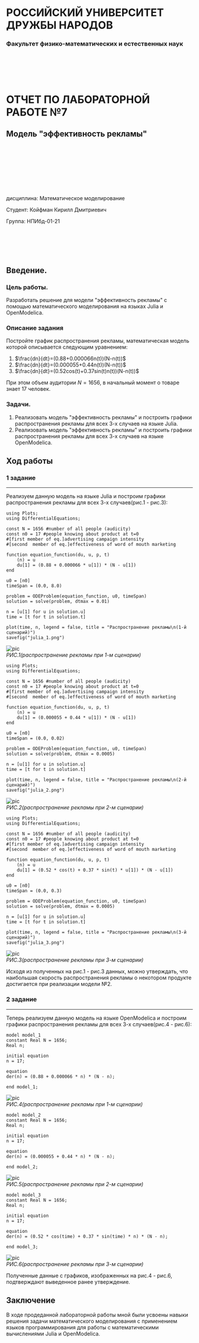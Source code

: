 # РОССИЙСКИЙ УНИВЕРСИТЕТ ДРУЖБЫ НАРОДОВ

### Факультет физико-математических и естественных наук 

<br/>
<br/>
<br/>
<br/>

ОТЧЕТ
ПО ЛАБОРАТОРНОЙ РАБОТЕ №7
===============
## Модель "эффективность рекламы"

<br/>
<br/>
<br/>
<br/>
<br/>
<br/>
<br/>
<br/>
дисциплина:  Математическое моделирование

Студент: Койфман Кирилл Дмитриевич

Группа: НПИбд-01-21

<br/>
<br/>
<br/>
<br/>

## Введение.
### Цель работы.
Разработать решение для модели "эффективность рекламы" с помощью математического моделирования на языках Julia и OpenModelica.

### Описание задания
Постройте график распространения рекламы, математическая модель которой описывается 
следующим уравнением:

1. $\frac{dn}{dt}=(0.88+0.000066n(t))(N-n(t))$
2. $\frac{dn}{dt}=(0.000055+0.44n(t))(N-n(t))$
3. $\frac{dn}{dt}=(0.52cos(t)+0.37sin(t)n(t))(N-n(t))$

При этом объем аудитории $N=1656$, в начальный момент о товаре знает 17 человек.

### Задачи.
1. Реализовать модель "эффективность рекламы" и построить графики распространения рекламы для всех 3-х случаев на языке Julia. 
2. Реализовать модель "эффективность рекламы" и построить графики распространения рекламы для всех 3-х случаев на языке OpenModelica. 

## Ход работы
### 1 задание
---
Реализуем данную модель на языке Julia и построим графики распространения рекламы для всех 3-х случаев(рис.1 - рис.3): 

```
using Plots;
using DifferentialEquations;

const N = 1656 #number of all people (audicity)
const n0 = 17 #people knowing about product at t=0
#[first member of eq.]advertising campaign intensity
#[second  member of eq.]effectiveness of word of mouth marketing

function equation_function(du, u, p, t)
    (n) = u
    du[1] = (0.88 + 0.000066 * u[1]) * (N - u[1])
end

u0 = [n0]
timeSpan = (0.0, 8.0)

problem = ODEProblem(equation_function, u0, timeSpan)
solution = solve(problem, dtmax = 0.01)

n = [u[1] for u in solution.u]
time = [t for t in solution.t]

plot(time, n, legend = false, title = "Распространение рекламы\n(1-й сценарий)")
savefig("julia_1.png")
```
![pic](https://raw.githubusercontent.com/KirillKoifman/study_2023-2024_mathmod/master/labs/lab7/Screenshots/julia_1.png)
<br/>*РИС.1(распространение рекламы при 1-м сценарии)*

```
using Plots;
using DifferentialEquations;

const N = 1656 #number of all people (audicity)
const n0 = 17 #people knowing about product at t=0
#[first member of eq.]advertising campaign intensity
#[second  member of eq.]effectiveness of word of mouth marketing

function equation_function(du, u, p, t)
    (n) = u
    du[1] = (0.000055 + 0.44 * u[1]) * (N - u[1])
end

u0 = [n0]
timeSpan = (0.0, 0.02)

problem = ODEProblem(equation_function, u0, timeSpan)
solution = solve(problem, dtmax = 0.0005)

n = [u[1] for u in solution.u]
time = [t for t in solution.t]

plot(time, n, legend = false, title = "Распространение рекламы\n(2-й сценарий)")
savefig("julia_2.png")
```
![pic](https://raw.githubusercontent.com/KirillKoifman/study_2023-2024_mathmod/master/labs/lab7/Screenshots/julia_2.png)
<br/>*РИС.2(распространение рекламы при 2-м сценарии)*

```
using Plots;
using DifferentialEquations;

const N = 1656 #number of all people (audicity)
const n0 = 17 #people knowing about product at t=0
#[first member of eq.]advertising campaign intensity
#[second  member of eq.]effectiveness of word of mouth marketing

function equation_function(du, u, p, t)
    (n) = u
    du[1] = (0.52 * cos(t) + 0.37 * sin(t) * u[1]) * (N - u[1])
end

u0 = [n0]
timeSpan = (0.0, 0.3)

problem = ODEProblem(equation_function, u0, timeSpan)
solution = solve(problem, dtmax = 0.0005)

n = [u[1] for u in solution.u]
time = [t for t in solution.t]

plot(time, n, legend = false, title = "Распространение рекламы\n(3-й сценарий)")
savefig("julia_3.png")
```
![pic](https://raw.githubusercontent.com/KirillKoifman/study_2023-2024_mathmod/master/labs/lab7/Screenshots/julia_3.png)
<br/>*РИС.3(распространение рекламы при 3-м сценарии)*

Исходя из полученных на рис.1 - рис.3 данных, можно утверждать, что наибольшая скорость распространения рекламы о некотором продукте достигается при реализации модели №2.

### 2 задание
---
Теперь реализуем данную модель на языке OpenModelica и построим графики распространения рекламы для всех 3-х случаев(рис.4 - рис.6):
```
model model_1
constant Real N = 1656;
Real n;

initial equation
n = 17;

equation
der(n) = (0.88 + 0.000066 * n) * (N - n);

end model_1;
```
![pic](https://raw.githubusercontent.com/KirillKoifman/study_2023-2024_mathmod/master/labs/lab7/Screenshots/om_1.png)
<br/>*РИС.4(распространение рекламы при 1-м сценарии)*

```
model model_2
constant Real N = 1656;
Real n;

initial equation
n = 17;

equation
der(n) = (0.000055 + 0.44 * n) * (N - n);

end model_2;
```
![pic](https://raw.githubusercontent.com/KirillKoifman/study_2023-2024_mathmod/master/labs/lab7/Screenshots/om_2.png)
<br/>*РИС.5(распространение рекламы при 2-м сценарии)*

```
model model_3
constant Real N = 1656;
Real n;

initial equation
n = 17;

equation
der(n) = (0.52 * cos(time) + 0.37 * sin(time) * n) * (N - n);

end model_3;
```
![pic](https://raw.githubusercontent.com/KirillKoifman/study_2023-2024_mathmod/master/labs/lab7/Screenshots/om_3.png)
<br/>*РИС.6(распространение рекламы при 3-м сценарии)*

Полученные данные с графиков, изображенных на рис.4 - рис.6, подтверждают выведенное ранее утверждение.

## Заключение
В ходе продеданной лабораторной работы мной были усвоены навыки решения задачи математического моделирования с применением языков программирования для работы с математическими вычислениями Julia и OpenModelica.